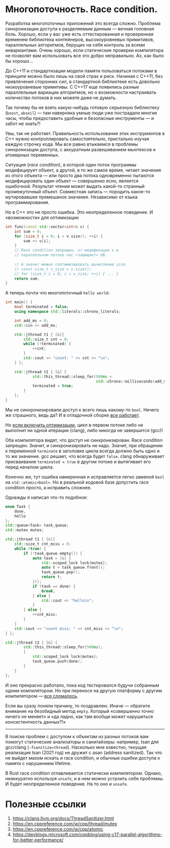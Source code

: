 # Многопоточность. Race condition.

Разработка многопоточных приложений это всегда сложно. Проблема синхронизации доступа к разделяемым данным — вечная головная боль. Хорошо, если у вас уже есть оттестированная и проверенная временем библиотека контейнеров, высокоуровневых примитивов, параллельных алгоритмов, берущих на себя контроль за всеми инвариантами. Очень хорошо, если статические проверки компилятора не позволят вам использовать все это добро неправильно. Ах, как было бы хорошо...

До C++11 и стандартизации модели памяти пользоваться потоками в принципе можно было лишь на свой страх и риск. Начиная с C++11, без привлечения сторонних сил, в стандартной библиотеке есть довольно низкоуровневые примитивы. С С++17 еще появились разные параллельные вариации алгоритмов, но о возможности настраивать количество потоков в них можете даже не думать.

Так почему бы не взять какую-нибудь готовую серьезную библиотеку (`boost`, `abseil`) — там наверняка умные люди уже пострадали многие часы, чтобы предоставить удобные и безопасные инструменты — и забот не знать?!

Увы, так не работает. Правильность использования этих инструментов в C++ нужно контроллировать самостоятельно, пристально изучая каждую строчку кода.
Мы все равно втыкаемся в проблемы синхронизации доступа, с аккуратным развешиванием мьютексов и атомарных переменных.

Ситуация (_race condition_), в которой один поток программы модифицирует объект, а другой, в то же самое время, читает значения из этого объекта — или просто два потока одновременно пытаются модифицировать один объект — совершенно ясно, является ошибочной. Результат чтения может выдать какой-то странный промежуточный объект. Совместная запись — породить какое-то мутировавшее премешаное значенее. Независимо от языка программирования.

Но в C++ это не просто ошибка. Это неопределенное поведение. И «возможности» для оптимизации

```C++
int func(const std::vector<int>& v) {
    int sum = 0;
    for (size_t i = 0; i < v.size(); ++i) {
        sum += v[i];
    }
    // Race condition запрещен, от модификации v в 
    // параллельном потоке нас «защищает» UB.
    
    // А значит можно соптимизировать вычисление size
    // const size_t v_size = v.size();
    // for (size_t i = 0; i < v_size; ++i) { ... }
    return sum;   
}
```

А теперь почти что многопоточный `hello world`:

```C++
int main() {
    bool terminated = false;
    using namespace std::literals::chrono_literals;

    int add_ms = 0;
    std::cin >> add_ms;

    std::jthread t1 { [&]{
        std::size_t cnt = 0;
        while (!terminated) {
            ++cnt;
        }
        std::cout << "count: " << cnt << "\n";
    } };

    std::jthread t2 { [&] {
            std::this_thread::sleep_for(500ms + 
                                        std::chrono::milliseconds(add_ms));
            terminated = true;
        }
    };
}
```

Мы не синхронизировали доступ к всего лишь какому-то `bool`. Ничего же страшного, ведь да?
И в отладочной сборке [все работает](https://godbolt.org/z/E9sf9b).

Но [если включить оптимизации](https://godbolt.org/z/PoqbMb), цикл в первом потоке 
либо не выполнит ни одной итерации (clang), либо никогда не завершится (gcc)!

Оба компилятора видят, что доступ не синхронизирован. Race condition запрещен. Значит, и синхронизировать не надо. Значит, при обращении к переменной `terminate` в заголовке цикла
всегда должно быть одно и то же значение. gcc решает, что всегда будет `false`. clang обнаруживает присваивание `terminated = true` в другом потоке и вытягивает его перед началом цикла.

Конечно же, тут ошибка намеренная и исправляется легко заменой `bool` на `std::atomic<bool>`.
Но в реальной кодовой базе допустить race condition просто, а исправить сложнее.

Однажды я написал что-то подобное:

```C++
enum Task {
    done,
    hello
};
std::queue<Task> task_queue;
std::mutex mutex;

std::jthread t1 { [&]{
    std::size_t cnt_miss = 0;
    while (true) {
        if (!task_queue.empty()) {
            auto task = [&] {
                std::scoped_lock lock{mutex};
                auto t = task_queue.front();
                task_queue.pop();
                return t;
            }();
            if (task == done) {
                break;
            } else {
                std::cout << "hello\n";
            }
        } else {
            ++cnt_miss;
        }
    }
    std::cout << "count miss: " << cnt_miss << "\n";
} };

std::jthread t2 { [&] {
        std::this_thread::sleep_for(500ms);
        {
            std::scoped_lock lock{mutex};
            task_queue.push(done);
        }
    }
};
```

И оно прекрасно работало, пока код тестировался будучи собранным одним компилятором.
Но при переносе на другую платформу с другим компилятором — [все сломалось](https://godbolt.org/z/f8f8xq).

Если вы сразу поняли причину, то поздравляю. Иначе — обратите внимание на безобидный метод `empty`. Который «совершенно точно ничего не меняет» и «да ладно, как там вообще может нарушиться консистентность данных?!» 

----

В поиске проблем с доступом к объектам из разных потоков вам помогут статические анализаторы и санитайзеры: например, tsan для gcc/clang (`-fsanitize=thread`). Насколько мне известно, текущая реализация tsan (2021 год) не дружит с asan (address sanitized). Так что не выйдет махом искать и race сondition, и обычные ошибки доступа к памяти с нарушением lifetime.


В Rust race condition отлавливается статически компилятором. Однако, неаккуратно используя `unsafe`, и в нем можно устроить себе проблемы. И будет неопределенное поведение. На то оно и `unsafe`.


# Полезные ссылки
1. https://clang.llvm.org/docs/ThreadSanitizer.html
2. https://en.cppreference.com/w/cpp/thread/mutex
3. https://en.cppreference.com/w/cpp/atomic
4. https://devblogs.microsoft.com/cppblog/using-c17-parallel-algorithms-for-better-performance/
